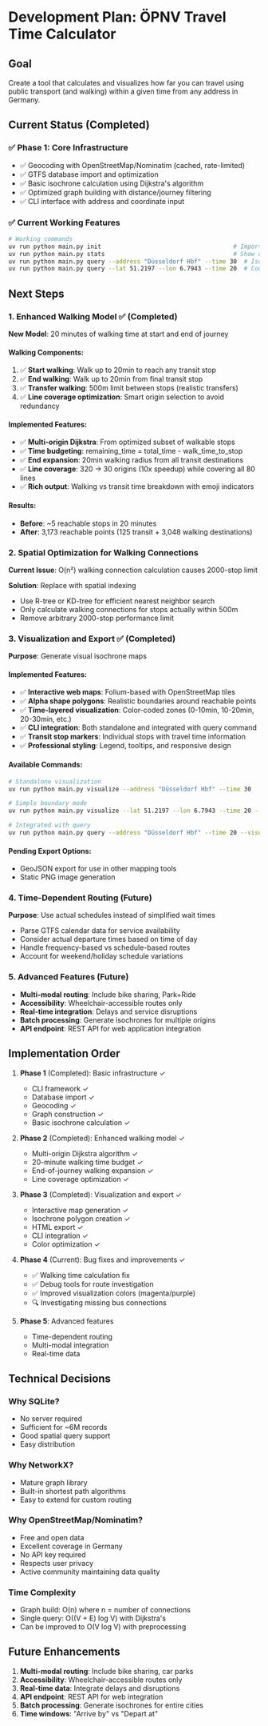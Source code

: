 # Development Plan: ÖPNV Travel Time Calculator

## Goal
Create a tool that calculates and visualizes how far you can travel using public transport (and walking) within a given time from any address in Germany.

## Current Status (Completed)

### ✅ Phase 1: Core Infrastructure 
- ✅ Geocoding with OpenStreetMap/Nominatim (cached, rate-limited)
- ✅ GTFS database import and optimization
- ✅ Basic isochrone calculation using Dijkstra's algorithm
- ✅ Optimized graph building with distance/journey filtering
- ✅ CLI interface with address and coordinate input

### ✅ Current Working Features
```bash
# Working commands
uv run python main.py init                                     # Import GTFS data
uv run python main.py stats                                    # Show database stats
uv run python main.py query --address "Düsseldorf Hbf" --time 30  # Isochrone calc
uv run python main.py query --lat 51.2197 --lon 6.7943 --time 20  # Coordinate input
```

## Next Steps

### 1. Enhanced Walking Model ✅ (Completed)
**New Model**: 20 minutes of walking time at start and end of journey

#### Walking Components:
1. ✅ **Start walking**: Walk up to 20min to reach any transit stop
2. ✅ **End walking**: Walk up to 20min from final transit stop  
3. ✅ **Transfer walking**: 500m limit between stops (realistic transfers)
4. ✅ **Line coverage optimization**: Smart origin selection to avoid redundancy

#### Implemented Features:
- ✅ **Multi-origin Dijkstra**: From optimized subset of walkable stops
- ✅ **Time budgeting**: remaining_time = total_time - walk_time_to_stop
- ✅ **End expansion**: 20min walking radius from all transit destinations
- ✅ **Line coverage**: 320 → 30 origins (10x speedup) while covering all 80 lines
- ✅ **Rich output**: Walking vs transit time breakdown with emoji indicators

#### Results:
- **Before**: ~5 reachable stops in 20 minutes
- **After**: 3,173 reachable points (125 transit + 3,048 walking destinations)

### 2. Spatial Optimization for Walking Connections
**Current Issue**: O(n²) walking connection calculation causes 2000-stop limit

**Solution**: Replace with spatial indexing
- Use R-tree or KD-tree for efficient nearest neighbor search
- Only calculate walking connections for stops actually within 500m
- Remove arbitrary 2000-stop performance limit

### 3. Visualization and Export ✅ (Completed)
**Purpose**: Generate visual isochrone maps

#### Implemented Features:
- ✅ **Interactive web maps**: Folium-based with OpenStreetMap tiles
- ✅ **Alpha shape polygons**: Realistic boundaries around reachable points
- ✅ **Time-layered visualization**: Color-coded zones (0-10min, 10-20min, 20-30min, etc.)
- ✅ **CLI integration**: Both standalone and integrated with query command
- ✅ **Transit stop markers**: Individual stops with travel time information
- ✅ **Professional styling**: Legend, tooltips, and responsive design

#### Available Commands:
```bash
# Standalone visualization
uv run python main.py visualize --address "Düsseldorf Hbf" --time 30

# Simple boundary mode
uv run python main.py visualize --lat 51.2197 --lon 6.7943 --time 20 --simple

# Integrated with query
uv run python main.py query --address "Düsseldorf Hbf" --time 20 --visualize
```

#### Pending Export Options:
- GeoJSON export for use in other mapping tools
- Static PNG image generation

### 4. Time-Dependent Routing (Future)
**Purpose**: Use actual schedules instead of simplified wait times

- Parse GTFS calendar data for service availability
- Consider actual departure times based on time of day
- Handle frequency-based vs schedule-based routes
- Account for weekend/holiday schedule variations

### 5. Advanced Features (Future)
- **Multi-modal routing**: Include bike sharing, Park+Ride
- **Accessibility**: Wheelchair-accessible routes only
- **Real-time integration**: Delays and service disruptions
- **Batch processing**: Generate isochrones for multiple origins
- **API endpoint**: REST API for web application integration

## Implementation Order

1. **Phase 1** (Completed): Basic infrastructure ✓
   - CLI framework ✓
   - Database import ✓
   - Geocoding ✓
   - Graph construction ✓
   - Basic isochrone calculation ✓

2. **Phase 2** (Completed): Enhanced walking model ✓
   - Multi-origin Dijkstra algorithm ✓
   - 20-minute walking time budget ✓
   - End-of-journey walking expansion ✓
   - Line coverage optimization ✓

3. **Phase 3** (Completed): Visualization and export ✓
   - Interactive map generation ✓
   - Isochrone polygon creation ✓
   - HTML export ✓
   - CLI integration ✓
   - Color optimization ✓

4. **Phase 4** (Current): Bug fixes and improvements ✓
   - ✅ Walking time calculation fix
   - ✅ Debug tools for route investigation
   - ✅ Improved visualization colors (magenta/purple)
   - 🔍 Investigating missing bus connections

5. **Phase 5**: Advanced features
   - Time-dependent routing
   - Multi-modal integration
   - Real-time data

## Technical Decisions

### Why SQLite?
- No server required
- Sufficient for ~6M records
- Good spatial query support
- Easy distribution

### Why NetworkX?
- Mature graph library
- Built-in shortest path algorithms
- Easy to extend for custom routing

### Why OpenStreetMap/Nominatim?
- Free and open data
- Excellent coverage in Germany
- No API key required
- Respects user privacy
- Active community maintaining data quality

### Time Complexity
- Graph build: O(n) where n = number of connections
- Single query: O((V + E) log V) with Dijkstra's
- Can be improved to O(V log V) with preprocessing

## Future Enhancements

1. **Multi-modal routing**: Include bike sharing, car parks
2. **Accessibility**: Wheelchair-accessible routes only
3. **Real-time data**: Integrate delays and disruptions
4. **API endpoint**: REST API for web integration
5. **Batch processing**: Generate isochrones for entire cities
6. **Time windows**: "Arrive by" vs "Depart at"